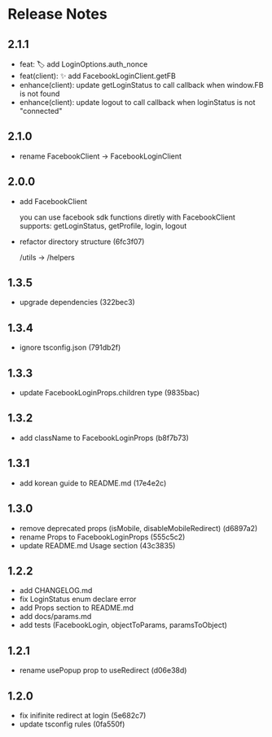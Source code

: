 <!-- markdownlint-disable MD024 MD034 MD033 -->

# Release Notes

## 2.1.1

- feat: :label: add LoginOptions.auth_nonce
- feat(client): :sparkles: add FacebookLoginClient.getFB
- enhance(client): update getLoginStatus to call callback when window.FB is not found
- enhance(client): update logout to call callback when loginStatus is not "connected"

## 2.1.0

- rename FacebookClient -> FacebookLoginClient

## 2.0.0

- add FacebookClient

  you can use facebook sdk functions diretly with FacebookClient <br>
  supports: getLoginStatus, getProfile, login, logout

- refactor directory structure (6fc3f07)

  /utils -> /helpers

## 1.3.5

- upgrade dependencies (322bec3)

## 1.3.4

- ignore tsconfig.json (791db2f)

## 1.3.3

- update FacebookLoginProps.children type (9835bac)

## 1.3.2

- add className to FacebookLoginProps (b8f7b73)

## 1.3.1

- add korean guide to README.md (17e4e2c)

## 1.3.0

- remove deprecated props (isMobile, disableMobileRedirect) (d6897a2)
- rename Props to FacebookLoginProps (555c5c2)
- update README.md Usage section (43c3835)

## 1.2.2

- add CHANGELOG.md
- fix LoginStatus enum declare error
- add Props section to README.md
- add docs/params.md
- add tests (FacebookLogin, objectToParams, paramsToObject)

## 1.2.1

- rename usePopup prop to useRedirect (d06e38d)

## 1.2.0

- fix inifinite redirect at login (5e682c7)
- update tsconfig rules (0fa550f)
